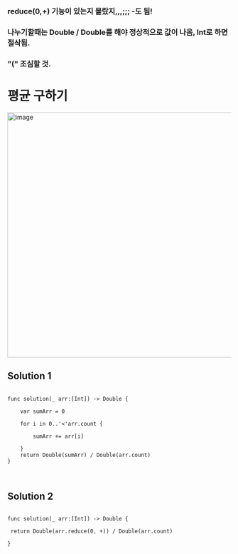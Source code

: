 ### reduce(0,+) 기능이 있는지 몰랐지,,,;;; -도 됨!
### 나누기할때는 Double / Double를 해야 정상적으로 값이 나옴, Int로 하면 절삭됨.
### "(" 조심할 것.


# 평균 구하기

<img width="550" alt="image" src="https://user-images.githubusercontent.com/29904301/185751793-547528dc-7e95-45fc-9fca-80efc1f76ecb.png">

## Solution 1
<pre>
<code>
func solution(_ arr:[Int]) -> Double {
 
    var sumArr = 0
    
    for i in 0..'<'arr.count {
  
        sumArr += arr[i]   
         
    }
    return Double(sumArr) / Double(arr.count)
}

</code>
</pre>
## Solution 2
<pre>
<code>
func solution(_ arr:[Int]) -> Double {
 
 return Double(arr.reduce(0, +)) / Double(arr.count)
         
}

</code>
</pre>
